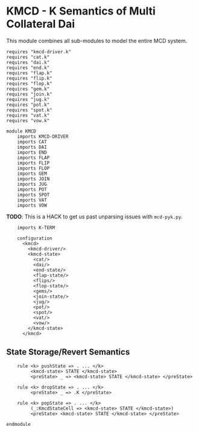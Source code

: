 KMCD - K Semantics of Multi Collateral Dai
==========================================

This module combines all sub-modules to model the entire MCD system.

```k
requires "kmcd-driver.k"
requires "cat.k"
requires "dai.k"
requires "end.k"
requires "flap.k"
requires "flip.k"
requires "flop.k"
requires "gem.k"
requires "join.k"
requires "jug.k"
requires "pot.k"
requires "spot.k"
requires "vat.k"
requires "vow.k"

module KMCD
    imports KMCD-DRIVER
    imports CAT
    imports DAI
    imports END
    imports FLAP
    imports FLIP
    imports FLOP
    imports GEM
    imports JOIN
    imports JUG
    imports POT
    imports SPOT
    imports VAT
    imports VOW
```

**TODO**: This is a HACK to get us past unparsing issues with `mcd-pyk.py`.

```k
    imports K-TERM
```

```k
    configuration
      <kmcd>
        <kmcd-driver/>
        <kmcd-state>
          <cat/>
          <dai/>
          <end-state/>
          <flap-state/>
          <flips/>
          <flop-state/>
          <gems/>
          <join-state/>
          <jug/>
          <pot/>
          <spot/>
          <vat/>
          <vow/>
        </kmcd-state>
      </kmcd>
```

State Storage/Revert Semantics
------------------------------

```k
    rule <k> pushState => . ... </k>
         <kmcd-state> STATE </kmcd-state>
         <preState> _ => <kmcd-state> STATE </kmcd-state> </preState>

    rule <k> dropState => . ... </k>
         <preState> _ => .K </preState>

    rule <k> popState => . ... </k>
         (_:KmcdStateCell => <kmcd-state> STATE </kmcd-state>)
         <preState> <kmcd-state> STATE </kmcd-state> </preState>
```

```k
endmodule
```
